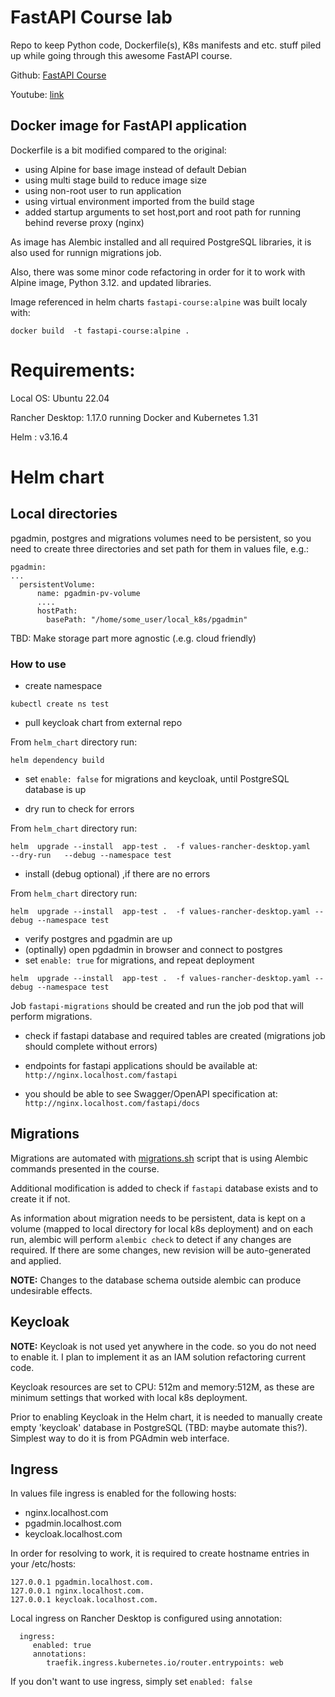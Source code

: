 # FastAPI Course lab

Repo to keep Python code, Dockerfile(s), K8s manifests and etc. stuff piled up while going through this awesome FastAPI course.

Github: [FastAPI Course](https://github.com/Sanjeev-Thiyagarajan/fastapi-course)

Youtube: [link](https://youtu.be/0sOvCWFmrtA?si=Fwv3B3p8FH3KikS7)

## Docker image for FastAPI application

Dockerfile is a bit modified compared to the original:

- using Alpine for base image instead of default Debian
- using multi stage build to reduce image size
- using non-root user to run application
- using virtual environment imported from the build stage
- added startup arguments to set host,port and root path for running behind reverse proxy (nginx)

As image has Alembic installed and all required PostgreSQL libraries, it is also used for runnign migrations job.

Also, there was some minor code refactoring in order for it to work with Alpine image, Python 3.12. and updated libraries.

Image referenced in helm charts `fastapi-course:alpine` was built localy with:
```
docker build  -t fastapi-course:alpine .
```

# Requirements:

Local OS: Ubuntu 22.04 

Rancher Desktop: 1.17.0 running Docker and Kubernetes 1.31

Helm : v3.16.4

# Helm chart

## Local directories

pgadmin, postgres and migrations volumes need to be persistent, 
so you need to create three directories and set path for them in values file, e.g.:

```
pgadmin:
...
  persistentVolume:
      name: pgadmin-pv-volume
      ....
      hostPath:
        basePath: "/home/some_user/local_k8s/pgadmin"
```

TBD: Make storage part more agnostic (.e.g. cloud friendly)

### How to use

- create namespace

```
kubectl create ns test
```
- pull keycloak chart from external repo

From `helm_chart` directory run:
```
helm dependency build 
```
- set `enable: false` for migrations and keycloak, until PostgreSQL database is up

- dry run to check for errors

From `helm_chart` directory run:
```
helm  upgrade --install  app-test .  -f values-rancher-desktop.yaml   --dry-run   --debug --namespace test
```
- install (debug optional) ,if there are no errors

From `helm_chart` directory run:
```
helm  upgrade --install  app-test .  -f values-rancher-desktop.yaml --debug --namespace test
```
- verify postgres and pgadmin are up
- (optinally) open pgdadmin in browser and connect to postgres
- set `enable: true` for migrations, and repeat deployment

```
helm  upgrade --install  app-test .  -f values-rancher-desktop.yaml --debug --namespace test
```
Job `fastapi-migrations` should be created and run the job pod that will perform migrations.

- check if fastapi database and required tables are created (migrations job should complete without errors)

- endpoints for fastapi applications should be available at: `http://nginx.localhost.com/fastapi`

- you should be able to see Swagger/OpenAPI specification at:  `http://nginx.localhost.com/fastapi/docs`

## Migrations

Migrations are automated with [migrations.sh](helm_chart/charts/fastapi/files/migrations.sh) script that is using Alembic commands presented in the course.

Additional modification is added to check if `fastapi` database exists and to create it if not.

As information about migration needs to be persistent, data is kept on a volume (mapped to local directory for local k8s deployment)
and on each run, alembic will perform `alembic check` to detect if any changes are required.
If there are some changes, new revision will be auto-generated and applied.

**NOTE:**  Changes to the database schema outside alembic can produce undesirable effects.

## Keycloak

**NOTE:** Keycloak is not used yet anywhere in the code. so you do not need to enable it. 
I plan to implement it as an IAM solution refactoring current code.

Keycloak resources are set to CPU: 512m and memory:512M, as these are minimum settings that worked with local k8s deployment.

Prior to enabling Keycloak in the Helm chart, it is needed to manually create empty 'keycloak' database in PostgreSQL 
(TBD: maybe automate this?). Simplest way to do it is from PGAdmin web interface.

## Ingress

In values file ingress is enabled for the following hosts:
- nginx.localhost.com
- pgadmin.localhost.com
- keycloak.localhost.com

In order for resolving to work, it is required to create hostname entries in your /etc/hosts:
```
127.0.0.1 pgadmin.localhost.com.
127.0.0.1 nginx.localhost.com.
127.0.0.1 keycloak.localhost.com.
```
Local ingress on Rancher Desktop is configured using annotation:

```
  ingress:
     enabled: true
     annotations:
        traefik.ingress.kubernetes.io/router.entrypoints: web
```
If you don't want to use ingress, simply set `enabled: false`




